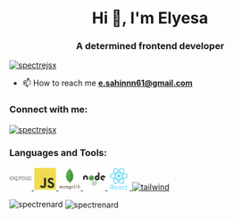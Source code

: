 <h1 align="center">Hi 👋, I'm Elyesa</h1>
<h3 align="center">A determined frontend developer</h3>

<p align="left"> <a href="https://twitter.com/spectrejsx" target="blank"><img src="https://img.shields.io/twitter/follow/spectrejsx?logo=twitter&style=for-the-badge" alt="spectrejsx" /></a> </p>

- 📫 How to reach me **e.sahinnn61@gmail.com**

<h3 align="left">Connect with me:</h3>
<p align="left">
<a href="https://twitter.com/spectrejsx" target="blank"><img align="center" src="https://raw.githubusercontent.com/rahuldkjain/github-profile-readme-generator/master/src/images/icons/Social/twitter.svg" alt="spectrejsx" height="30" width="40" /></a>
</p>

<h3 align="left">Languages and Tools:</h3>
<p align="left"> <a href="https://expressjs.com" target="_blank" rel="noreferrer"> <img src="https://raw.githubusercontent.com/devicons/devicon/master/icons/express/express-original-wordmark.svg" alt="express" width="40" height="40"/> </a> <a href="https://developer.mozilla.org/en-US/docs/Web/JavaScript" target="_blank" rel="noreferrer"> <img src="https://raw.githubusercontent.com/devicons/devicon/master/icons/javascript/javascript-original.svg" alt="javascript" width="40" height="40"/> </a> <a href="https://www.mongodb.com/" target="_blank" rel="noreferrer"> <img src="https://raw.githubusercontent.com/devicons/devicon/master/icons/mongodb/mongodb-original-wordmark.svg" alt="mongodb" width="40" height="40"/> </a> <a href="https://nodejs.org" target="_blank" rel="noreferrer"> <img src="https://raw.githubusercontent.com/devicons/devicon/master/icons/nodejs/nodejs-original-wordmark.svg" alt="nodejs" width="40" height="40"/> </a> <a href="https://reactjs.org/" target="_blank" rel="noreferrer"> <img src="https://raw.githubusercontent.com/devicons/devicon/master/icons/react/react-original-wordmark.svg" alt="react" width="40" height="40"/> </a> <a href="https://tailwindcss.com/" target="_blank" rel="noreferrer"> <img src="https://www.vectorlogo.zone/logos/tailwindcss/tailwindcss-icon.svg" alt="tailwind" width="40" height="40"/> </a> </p>

<p><img align="left" src="https://github-readme-stats.vercel.app/api/top-langs?username=spectrenard&show_icons=true&locale=en&layout=compact" alt="spectrenard" /></p>

<p>&nbsp;<img align="center" src="https://github-readme-stats.vercel.app/api?username=spectrenard&show_icons=true&locale=en" alt="spectrenard" /></p>
